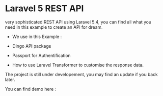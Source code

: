 # Laravel 5 REST API

very sophisticated REST API using Laravel 5.4, you can find all what you need in this example to create an API for dream.

- We use in this Example :

 - Dingo API package

- Passport for Authentification

- How to use Laravel Transformer to customise the response data.

The project is still under developement, you may find an update if you back later.

You can find demo here :



